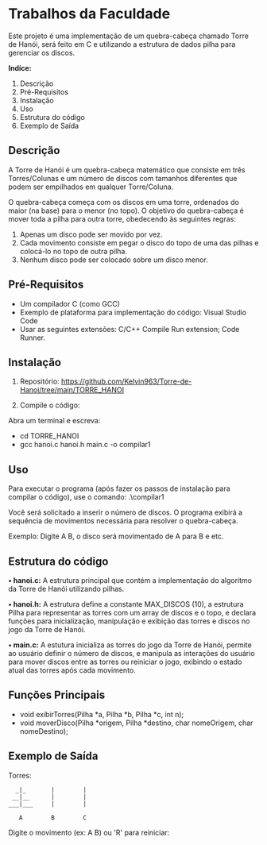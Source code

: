 # Trabalhos da Faculdade


Este projeto é uma implementação de um quebra-cabeça chamado Torre de Hanói, será feito em C e utilizando a estrutura de dados pilha para gerenciar os discos.


**Indíce:**


1. Descrição
2. Pré-Requisitos
3. Instalação
4. Uso
5. Estrutura do código
6. Exemplo de Saída


## Descrição


A Torre de Hanói é um quebra-cabeça matemático que consiste em três Torres/Colunas e um número de discos com tamanhos diferentes que podem ser empilhados em qualquer Torre/Coluna.

O quebra-cabeça começa com os discos em uma torre, ordenados do maior (na base) para o menor (no topo). O objetivo do quebra-cabeça é mover toda a pilha para outra torre, obedecendo às seguintes regras:

1.	Apenas um disco pode ser movido por vez.
2.	Cada movimento consiste em pegar o disco do topo de uma das pilhas e colocá-lo no topo de outra pilha.
3.	Nenhum disco pode ser colocado sobre um disco menor.


## Pré-Requisitos


- Um compilador C (como GCC)
- Exemplo de plataforma para implementação do código: Visual Studio Code
- Usar as seguintes extensões: C/C++ Compile Run extension; Code Runner.


## Instalação


1.	Repositório:
https://github.com/Kelvin963/Torre-de-Hanoi/tree/main/TORRE_HANOI

2.	Compile o código:

Abra um terminal e escreva:
- cd TORRE_HANOI
- gcc hanoi.c hanoi.h main.c -o compilar1


## Uso


Para executar o programa (após fazer os passos de instalação para compilar o código), use o comando:
.\compilar1

Você será solicitado a inserir o número de discos. O programa exibirá a sequência de movimentos necessária para resolver o quebra-cabeça.

Exemplo: Digite A B, o disco será movimentado de A para B e etc.


## Estrutura do código


**•	hanoi.c:** A estrutura principal que contém a implementação do algoritmo da Torre de Hanói utilizando pilhas.

**•	hanoi.h:** A estrutura define a constante MAX_DISCOS (10), a estrutura Pilha para representar as torres com um array de discos e o topo, e declara funções para inicialização, manipulação e exibição das torres e discos no jogo da Torre de Hanói.

**•	main.c:** A estutura inicializa as torres do jogo da Torre de Hanói, permite ao usuário definir o número de discos, e manipula as interações do usuário para mover discos entre as torres ou reiniciar o jogo, exibindo o estado atual das torres após cada movimento.


## Funções Principais


- void exibirTorres(Pilha *a, Pilha *b, Pilha *c, int n);
- void moverDisco(Pilha *origem, Pilha *destino, char nomeOrigem, char nomeDestino);


## Exemplo de Saída

Torres:

      _|_       |        |
     __|__      |        |
    ___|___     |        |

       A        B        C

Digite o movimento (ex: A B) ou 'R' para reiniciar: